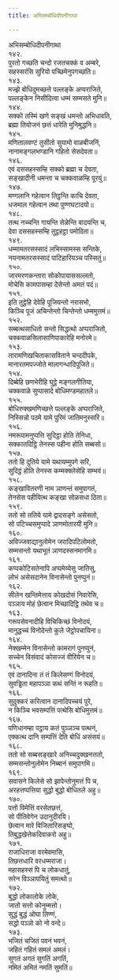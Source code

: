 ```yaml
---
title: अभिसम्बोधिदीपनीगाथा

---
```

अभिसम्बोधिदीपनीगाथा  
१४२.  
पुरतो गच्छति चन्दो रजतचक्कं व अम्बरे,  
सहस्सरंसि सुरियो पच्छिमेनुपगच्छति॥  
१४३.  
मज्झे बोधिदुमच्छत्ते पल्लङ्के अप्पराजिते,  
पल्लङ्केन निसीदित्वा धम्मं सम्मसते मुनि॥  
१४४.  
सक्को तस्मिं खणे सङ्खं धमन्तो अभिधावति,  
ब्रह्मा तियोजनं छत्तं धारेति मुनिमुद्धनि॥  
१४५.  
मणितालवण्टं तुसीतो सुयामो वाळबीजनिं,  
नानामङ्गलभण्डानि गहितो सेसदेवता॥  
१४६.  
एवं दससहस्सम्हि सक्को ब्रह्मा च देवता,  
सङ्खादीनी धमन्ता च चक्कवाळम्हि पूरयुं॥  
१४७.  
मण्गलानि गहेत्वान तिट्ठन्ति काचि देवता,  
धजमाल गहेत्वान तथा पुण्णघटादयो॥  
१४८.  
तत्थ नच्चन्ति गायन्ति सेळेन्ति वादयन्ति च,  
देवा दससहस्सम्हि तुट्ठहट्ठा पमोदिता॥  
१४९.  
धम्मामतरसस्सादं लभिस्सामस्स सन्तिके,  
नयनामतरसस्सादं पाटिहारियञ्च पस्सितुं॥  
१५०.  
जारमरणकन्तारा सोकोपायाससल्लतो,  
मोचेसि कामपासम्हा देसेन्तो अमतं पदं॥  
१५१.  
इति तुट्ठेहि देवेहि पूजियन्तो नरासभो,  
किञ्चि पूजं अचिन्तेन्तो चिन्तेन्तो धम्ममुत्तमं॥  
१५२.  
सब्बत्थसाधितो सन्तो सिद्धत्थो अप्पराजितो,  
चक्कवाळसिलासाणिपाकारेहि मनोरमे॥  
१५३.  
तारामणिखचिताकासविताने चन्ददीपके,  
मानारतमपज्जोते मालागन्धादिपूजिते॥  
१५४.  
दिब्बेहि छणभेरीहि घुट्ठे मङ्गलगीतिया,  
चक्कवाळे सुप्पासादे बोधिमण्डमहातले॥  
१५५.  
बोधिरुक्खमणिच्छत्ते पल्लङ्के अप्पराजिते,  
निस्सिन्नो पठमे यामे पुरिमं जातिमनुस्सरि॥  
१५६.  
नमरूपामनुप्पत्ति सुदिट्ठा होति तेनिधा,  
सक्कातदिट्ठि तेनस्स पहीना होति सब्बसो॥  
१५७.  
ततो हि दुतिये यामे यथायम्मुपगे सरि,  
सुदिट्ठं होति तेनस्स कम्मक्क्लेसेहि सम्भवं॥  
१५८.  
कङ्खावितरणी नाम ञाणन्तं समुपागतं,  
तेनसेस पहीयित्थ कङ्खा सोळसधा ठिता॥  
१५९.  
ततो सो ततिये यामे द्वादसङ्गे असेसतो,  
सो पटिच्चसमुप्पादे ञाणमोतारयी मुनि॥  
१६०.  
अविज्जवाद्यानुलोमेन जरादिपटिलोमतो,  
सम्मसन्तो यथाभूतं ञाणदस्सनमागमि॥  
१६१.  
कप्पकोटिसतेनापि अप्पमेय्येसु जातिसु,  
लोभं असेसदानेन विनासेन्तो पुनप्पुनं॥  
१६२.  
सीलेन खन्तिमेत्ताय कोखदोसं निवारेसि,  
पञ्ञाय मोहं छेत्वान मिच्छादिट्ठि तथेव च॥  
१६३.  
गरूपसेवनादीहि विचिकिच्छं विनोदयं,  
मानुद्धच्चं विनोदेन्तो कुले जेट्ठोपचायिना॥  
१६४.  
नेक्खम्मेन विनासेन्तो कामरागं पुनप्पुनं,  
सच्चेन विसंवादं कोसज्जं वीरियेन च॥  
१६५.  
एवं दानादिना तं तं किलेसण्गं विनोदयं,  
सुवड्ढिता महापञ्ञा कथं सन्तिं न रूहति॥  
१६६.  
सुदुक्करं करित्वान दानादिपच्चयं पुरे,  
न किञ्चि भवसम्पत्तिं पत्थेसि बोधिमुत्तमं॥  
१६७.  
पणिधानम्हा पट्ठाय कतं पुञ्ञञ्च पत्थनं,  
एक्कत्थ दानि सम्पत्तिं देति बोधिं असंसयं॥  
१६८.  
ततो सो सब्बसङ्खारे अनिच्चदुक्खनत्ततो,  
सम्मसन्तोनुलोमेन निब्बानं समुपागमि॥  
१६९.  
सवासने किलेसे सो झापेन्तोनुमत्तं पि च,  
अरहत्तप्पत्तिया सुद्धो बुद्धो बोधितले अहु॥  
१७०.  
पत्तो विमेत्तिं वरसेतछत्तं,  
सो पीतिवेगेन उदानुदीरयि।  
छेत्वान मारे विजितारिसङ्घो,  
तिबुद्धखेत्तेकदिवाकरो अहु॥  
१७१.  
राजाधिराजा वरमेवमासि,  
तिछत्तधारि वरधम्मराजा।  
महासहस्सं पि च लोकधातुं,  
सरेन विञ्ञापयितुं समत्थो॥  
१७२.  
बुद्धो लोकालोके लोके,  
जातो सत्तो कोनुम्मत्तो।  
सुद्धं बुद्धं ओघा तिण्णं,  
सद्धो पञ्ञो को नो वन्दे॥  
१७३.  
भजितं चजितं पवनं भवनं,  
जहितं गहितं समलं अमलं।  
सुगतं अगतं सुगतिं अगतिं,  
नमितं अमितं नमतिं सुमतिं॥  